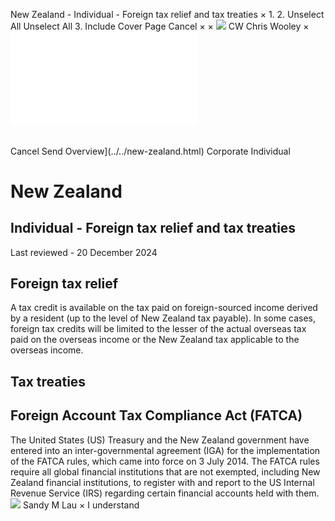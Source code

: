 New Zealand - Individual - Foreign tax relief and tax treaties
×
1.
2.
Unselect All
Unselect All
3.
Include Cover Page
Cancel
×
×
![](../../-/media/world-wide-tax-summaries/attachments/global---chris-wooley.ashx%3Frev=ac5e5f3223b34096b1afc2a6009c7320&revision=ac5e5f32-23b3-4096-b1af-c2a6009c7320&hash=859B7ADC84DC2CBEC9760E9E6EE7DE6D0A8BFCDF)
CW
Chris Wooley
×
![](foreign-tax-relief-and-tax-treaties.html)
######
Cancel
Send
Overview](../../new-zealand.html)
Corporate
Individual
# New Zealand
## Individual - Foreign tax relief and tax treaties
Last reviewed - 20 December 2024
## Foreign tax relief
A tax credit is available on the tax paid on foreign-sourced income derived by a resident (up to the level of New Zealand tax payable). In some cases, foreign tax credits will be limited to the lesser of the actual overseas tax paid on the overseas income or the New Zealand tax applicable to the overseas income.
## Tax treaties
## Foreign Account Tax Compliance Act (FATCA)
The United States (US) Treasury and the New Zealand government have entered into an inter-governmental agreement (IGA) for the implementation of the FATCA rules, which came into force on 3 July 2014. The FATCA rules require all global financial institutions that are not exempted, including New Zealand financial institutions, to register with and report to the US Internal Revenue Service (IRS) regarding certain financial accounts held with them.
![](../../-/media/world-wide-tax-summaries/newzealandsandy-m-launew-zealand--sandy-laupng20220531205057751.ashx%3Frev=420d6a26d17848f686e43f8ca0c30f7e&revision=420d6a26-d178-48f6-86e4-3f8ca0c30f7e&hash=AE66C398FBB5B870D9EFBF0891975B437E5F5F2F)
Sandy M Lau
×
I understand